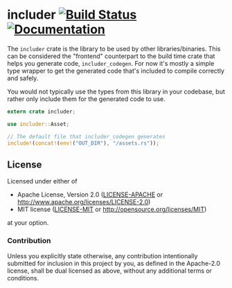 # includer [![Build Status](https://travis-ci.org/chippers/includer.svg?branch=master)](https://travis-ci.org/chippers/includer) [![Documentation](https://docs.rs/includer/badge.svg)](https://docs.rs/includer)

The `includer` crate is the library to be used by other libraries/binaries.
This can be considered the "frontend" counterpart to the build time crate that
helps you generate code, `includer_codegen`.  For now it's mostly a simple
type wrapper to get the generated code that's included to compile correctly and
safely.

You would not typically use the types from this library in your codebase, but
rather only include them for the generated code to use.

```rust
extern crate includer;

use includer::Asset;

// The default file that includer_codegen generates
include!(concat!(env!("OUT_DIR"), "/assets.rs"));
```

## License

Licensed under either of

 * Apache License, Version 2.0 ([LICENSE-APACHE](../LICENSE-APACHE) or http://www.apache.org/licenses/LICENSE-2.0)
 * MIT license ([LICENSE-MIT](../LICENSE-MIT) or http://opensource.org/licenses/MIT)

at your option.

### Contribution

Unless you explicitly state otherwise, any contribution intentionally submitted
for inclusion in this project by you, as defined in the Apache-2.0 license,
shall be dual licensed as above, without any additional terms or conditions.
